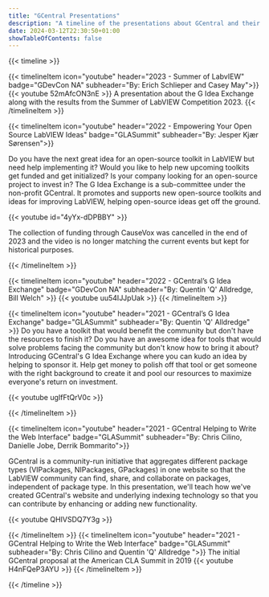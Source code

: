 ```yaml
---
title: "GCentral Presentations"
description: "A timeline of the presentations about GCentral and their initiatives"
date: 2024-03-12T22:30:50+01:00
showTableOfContents: false
---
```

{{< timeline >}}

{{< timelineItem icon="youtube" header="2023 - Summer of LabvIEW" badge="GDevCon NA" subheader="By: Erich Schlieper and Casey May">}}
{{< youtube 52mAfcON3nE >}}
A presentation about the G Idea Exchange along with the results from the Summer of LabVIEW Competition 2023.
{{< /timelineItem >}}

{{< timelineItem icon="youtube" header="2022 - Empowering Your Open Source LabVIEW Ideas" badge="GLASummit" subheader="By: Jesper Kjær Sørensen">}}

Do you have the next great idea for an open-source toolkit in LabVIEW but need help implementing it? Would you like to help new upcoming toolkits get funded and get initialized? Is your company looking for an open-source project to invest in? The G Idea Exchange is a sub-committee under the non-profit GCentral. It promotes and supports new open-source toolkits and ideas for improving LabVIEW, helping open-source ideas get off the ground.

{{< youtube id="4yYx-dDPBBY" >}}

The collection of funding through CauseVox was cancelled in the end of 2023 and the video is no longer matching the current events but kept for historical purposes.

{{< /timelineItem >}}

{{< timelineItem icon="youtube" header="2022 - GCentral’s G Idea Exchange" badge="GDevCon NA" subheader="By: Quentin 'Q' Alldredge, Bill Welch" >}}
{{< youtube uu54IJJpUak >}}
{{< /timelineItem >}}

{{< timelineItem icon="youtube" header="2021 - GCentral’s G Idea Exchange" badge="GLASummit" subheader="By: Quentin 'Q' Alldredge" >}}
Do you have a toolkit that would benefit the community but don't have the resources to finish it? Do you have an awesome idea for tools that would solve problems facing the community but don't know how to bring it about? Introducing GCentral's G Idea Exchange where you can kudo an idea by helping to sponsor it. Help get money to polish off that tool or get someone with the right background to create it and pool our resources to maximize everyone's return on investment.

{{< youtube ugIfFtQrV0c >}}

{{< /timelineItem >}}

{{< timelineItem icon="youtube" header="2021 - GCentral Helping to Write the Web Interface" badge="GLASummit" subheader="By: Chris Cilino, Danielle Jobe, Derrik Bommarito">}}

GCentral is a community-run initiative that aggregates different package types (VIPackages, NIPackages, GPackages) in one website so that the LabVIEW community can find, share, and collaborate on packages, independent of package type. In this presentation, we'll teach how we've created GCentral's website and underlying indexing technology so that you can contribute by enhancing or adding new functionality.

{{< youtube QHIVSDQ7Y3g >}}

{{< /timelineItem >}}
{{< timelineItem icon="youtube" header="2021 - GCentral Helping to Write the Web Interface" badge="GLASummit" subheader="By: Chris Cilino and Quentin 'Q' Alldredge ">}}
The initial GCentral proposal at the American CLA Summit in 2019
{{< youtube H4nFQeP3AYU >}}
{{< /timelineItem >}}

{{< /timeline >}}
